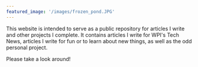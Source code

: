 ```yaml
---
featured_image: '/images/frozen_pond.JPG'
---
```


This website is intended to serve as a public repository for articles I write and other projects I complete.
It contains articles I write for WPI's Tech News, articles I write for fun or to learn about new things, as well as the odd personal project. 

Please take a look around!
